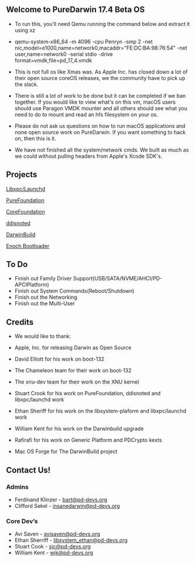 ## Welcome to PureDarwin 17.4 Beta OS

* To run this, you'll need Qemu running the command below and extract it using xz 

* qemu-system-x86_64 -m 4096 -cpu Penryn -smp 2  -net nic,model=e1000,name=network0,macaddr="FE:DC:BA:98:76:54" -net user,name=network0 -serial stdio -drive format=vmdk,file=pd_17_4.vmdk

* This is not full os like Xmas was. As Apple Inc. has closed down a lot of their open source coreOS releases, we the community have to pick up the slack. 
* There is still a lot of work to be done but it can be completed if we ban together. If you would like to view what's on this vm, macOS users should use Paragon VMDK mounter and all others should see what you need to do to mount and read an hfs filesystem on your os.


* Please do not ask us questions on how to run macOS applications and none open source work on PureDarwin. If you want something to hack on, then this is it.

* We have not finished all the system/network cmds. We built as much as we could without pulling headers from Apple's Xcode SDK's.


## Projects 

[Libxpc/Launchd](https://github.com/PureDarwin/launchd-and-libxpc)

[PureFoundation](https://github.com/PureDarwin/PureFoundation)

[CoreFoundation](https://github.com/PureDarwin/CoreFoundation)

[ddisnoted](https://github.com/PureDarwin/ddistnoted)

[DarwinBuild](https://github.com/PureDarwin/DarwinBuild)

[Enoch Bootloader](http://forge.voodooprojects.org/p/chameleon/source/tree/HEAD/branches/ErmaC/Enoch)


## To Do

* Finish out Family Driver Support(USB/SATA/NVME/AHCI/PD-APCIPlatform)
* Finish out System Commands(Reboot/Shutdown)
* Finish out the Networking
* Finish out the Multi-User



## Credits
* We would like to thank:

* Apple, Inc. for releasing Darwin as Open Source 
* David Elliott for his work on boot-132
* The Chameleon team for their work on boot-132
* The xnu-dev team for their work on the XNU kernel
* Stuart Crook for his work on PureFoundation, ddisnoted and libxpc/launchd work
* Ethan Sheriff for his work on the libsystem-plaform and libxpc/launchd work
* William Kent for his work on the Darwinbuild upgrade 
* Rafirafi for his work on Generic Platform and PDCrypto kexts
* Mac OS Forge for The DarwinBuild project 

## Contact Us!

### Admins

* Ferdinand Klinzer - bart@pd-devs.org
* Clifford Sekel - insanedarwin@pd-devs.org

### Core Dev’s

* Avi Saven - avisaven@pd-devs.org
* Ethan Sherriff - libsystem_ethan@pd-devs.org
* Stuart Cook - sjc@pd-devs.org
* William Kent - wjk@pd-devs.org
